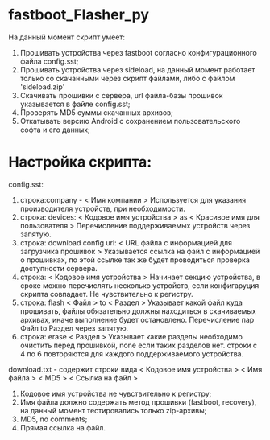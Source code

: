 # fastboot_Flasher_py
На данный момент скрипт умеет:
  1. Прошивать устройства через fastboot согласно конфигурационного файла config.sst;
  2. Прошивать устройства через sideload, на данный момент работает только со скачанными через скрипт файлами, либо с файлом 'sideload.zip'
  3. Скачивать прошивки с сервера, url файла-базы прошивок указывается в файле config.sst;
  4. Проверять MD5 суммы скачанных архивов;
  5. Откатывать версию Android с сохранением пользовательского софта и его данных;
# Настройка скрипта:
config.sst:
1. строка:company - < Имя компании >
    Используется для указания производителя устройств, при необходимости.
  2. строка: devices: < Кодовое имя устройства > as < Красивое имя для пользователя >
    Перечисление поддерживаемых устройств через запятую.
  3. строка: download config url: < URL файла с информацией для загрузчика прошивок >
    Указывается ссылка на файл с информацией о прошивках, по этой ссылке так же будет проводиться проверка доступности сервера.
  4. строка: < Кодовое имя устройства >
    Начинает секцию устройства, в сроке можно перечислять несколько устройств, если конфигаруция скрипта совпадает. Не чувствительно к регистру.
  5. строка: flash < Файл > to < Раздел >
    Указывает какой файл куда прошивать, файлы обязательно должны находиться в скачиваемых архивах, иначе выполнение будет остановлено. Перечисление пар Файл to Раздел через запятую.
  6. строка: erase < Раздел >
    Указывает какие разделы необходимо очистить перед прошивкой, none если таких разделов нет.
  строки с 4 по 6 повторяются для каждого поддерживаемого устройства.

download.txt - cодержит строки вида < Кодовое имя устройства > < Имя файла > < MD5 > < Ссылка на файл >
  1. Кодовое имя устройства не чувствительно к регистру;
  2. Имя файла должно содержать метод прошивки (fastboot, recovery), на данный момент тестировались только zip-архивы;
  3. MD5, no comments;
  4. Прямая ссылка на файл.
